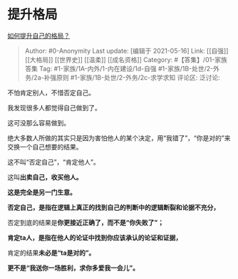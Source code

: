 # 提升格局
[如何提升自己的格局？](https://www.zhihu.com/question/28213398/answer/1656801406)

> Author: #0-Anonymity
> Last update: [编辑于 2021-05-16]
> Link: [[自强]] [[大格局]] [[世界史]] [[温柔]] [[成名资格]]
> Category: #【答集】/01-家族答集
> Tag: #1-家族/1A-内外/1-内在建设/1d-自强 #1-家族/1B-处世/2-外务/2a-补强原则 #1-家族/1B-处世/2-外务/2c-求学求知
> 评论区:
> 泛讨论:

不怕肯定别人，不惜否定自己。

我发现很多人都觉得自己做到了。

这可没那么容易做到。

绝大多数人所做的其实只是因为害怕他人的某个决定，用“我错了”，“你是对的”来交换一个自己想要的结果。

这不叫“否定自己”，“肯定他人”。

这叫**出卖自己，收买他人。**

**这是完全是另一门生意。**

**否定自己，是指在逻辑上真正的找到自己的判断中的逻辑断裂和论据不充分，**

否定到底的结果是**你更接近正确了，而不是“你失败了”；**

**肯定ta人，是指在他人的论证中找到你应该承认的论证和证据，**

肯定的结果**未必是“ta是对的”。**

**更不是“我送你一场胜利，求你多爱我一会儿”。**
